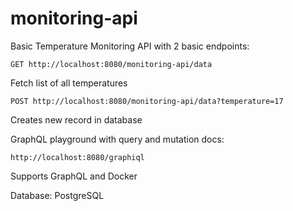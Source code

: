 # monitoring-api

Basic Temperature Monitoring API with 2 basic endpoints:
```
GET http://localhost:8080/monitoring-api/data
```
Fetch list of all temperatures
```
POST http://localhost:8080/monitoring-api/data?temperature=17
```
Creates new record in database

GraphQL playground with query and mutation docs:
```
http://localhost:8080/graphiql
```
Supports GraphQL and Docker

Database: PostgreSQL
